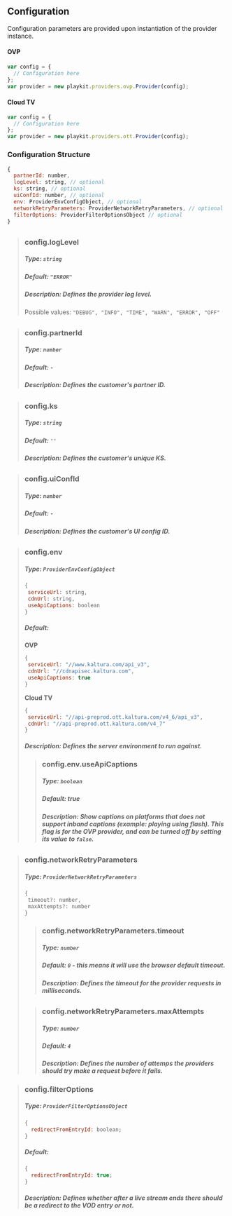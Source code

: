 ## Configuration

Configuration parameters are provided upon instantiation of the provider instance.

#### OVP

```js
var config = {
  // Configuration here
};
var provider = new playkit.providers.ovp.Provider(config);
```

#### Cloud TV

```js
var config = {
  // Configuration here
};
var provider = new playkit.providers.ott.Provider(config);
```

### Configuration Structure

```js
{
  partnerId: number,
  logLevel: string, // optional
  ks: string, // optional
  uiConfId: number, // optional
  env: ProviderEnvConfigObject, // optional
  networkRetryParameters: ProviderNetworkRetryParameters, // optional
  filterOptions: ProviderFilterOptionsObject // optional
}
```

##

> ### config.logLevel
>
> ##### Type: `string`
>
> ##### Default: `"ERROR"`
>
> ##### Description: Defines the provider log level.
>
> Possible values: `"DEBUG", "INFO", "TIME", "WARN", "ERROR", "OFF"`

##

> ### config.partnerId
>
> ##### Type: `number`
>
> ##### Default: `-`
>
> ##### Description: Defines the customer's partner ID.

##

> ### config.ks
>
> ##### Type: `string`
>
> ##### Default: `''`
>
> ##### Description: Defines the customer's unique KS.

##

> ### config.uiConfId
>
> ##### Type: `number`
>
> ##### Default: `-`
>
> ##### Description: Defines the customer's UI config ID.

##

> ### config.env
>
> ##### Type: `ProviderEnvConfigObject`
>
> ```js
> {
>  serviceUrl: string,
>  cdnUrl: string,
>  useApiCaptions: boolean
> }
> ```
>
> ##### Default:
>
> **OVP**
>
> ```js
> {
>  serviceUrl: "//www.kaltura.com/api_v3",
>  cdnUrl: "//cdnapisec.kaltura.com",
>  useApiCaptions: true
> }
> ```
>
> **Cloud TV**
>
> ```js
> {
>  serviceUrl: "//api-preprod.ott.kaltura.com/v4_6/api_v3",
>  cdnUrl: "//api-preprod.ott.kaltura.com/v4_7"
> }
> ```
>
> ##### Description: Defines the server environment to run against.
>
> > ### config.env.useApiCaptions
> >
> > ##### Type: `boolean`
> >
> > ##### Default: true
> >
> > ##### Description: Show captions on platforms that does not support inband captions (example: playing using flash). This flag is for the OVP provider, and can be turned off by setting its value to `false`.

##

> ### config.networkRetryParameters
>
> ##### Type: `ProviderNetworkRetryParameters`
>
> ```js
> {
>  timeout?: number,
>  maxAttempts?: number
> }
> ```
>
> > ### config.networkRetryParameters.timeout
> >
> > ##### Type: `number`
> >
> > ##### Default: `0` - this means it will use the browser default timeout.
> >
> > ##### Description: Defines the timeout for the provider requests in milliseconds.
>
> ##
>
> > ### config.networkRetryParameters.maxAttempts
> >
> > ##### Type: `number`
> >
> > ##### Default: `4`
> >
> > ##### Description: Defines the number of attemps the providers should try make a request before it fails.

> ### config.filterOptions
>
> ##### Type: `ProviderFilterOptionsObject`
>
> ```js
> {
>   redirectFromEntryId: boolean;
> }
> ```
>
> ##### Default:
>
> ```js
> {
>   redirectFromEntryId: true;
> }
> ```
>
> ##### Description: Defines whether after a live stream ends there should be a redirect to the VOD entry or not.
